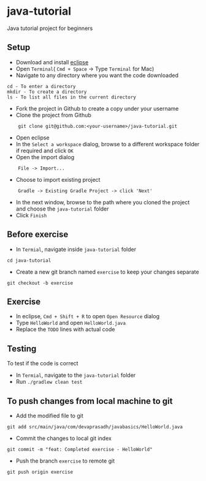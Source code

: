 # java-tutorial
Java tutorial project for beginners

## Setup
- Download and install [eclipse](https://www.eclipse.org/downloads/packages/release/2022-12/r/eclipse-ide-enterprise-java-and-web-developers)
- Open `Terminal`( `Cmd + Space` -> Type `Terminal` for Mac) 
- Navigate to any directory where you want the code downloaded
```
cd - To enter a directory
mkdir - To create a directory
ls - To list all files in the current directory
```
- Fork the project in Github to create a copy under your username
- Clone the project from Github
```
	git clone git@github.com:<your-username>/java-tutorial.git
```
- Open eclipse
- In the `Select a workspace` dialog, browse to a different workspace folder if required and click `OK`
- Open the import dialog
```
	File -> Import...
```
- Choose to import existing project
```
	Gradle -> Existing Gradle Project -> click 'Next'
```
- In the next window, browse to the path where you cloned the project and choose the `java-tutorial` folder
- Click `Finish`

## Before exercise
- In `Termial`, navigate inside `java-tutorial` folder
```
cd java-tutorial
```
- Create a new git branch named `exercise` to keep your changes separate
```
git checkout -b exercise
```

## Exercise
- In eclipse,  `Cmd + Shift + R` to open `Open Resource` dialog
- Type `HelloWorld` and open `HelloWorld.java`
- Replace the `TODO` lines with actual code


## Testing
To test if the code is correct
- In `Termial`, navigate to the `java-tutorial` folder
- Run `./gradlew clean test`

## To push changes from local machine to git
- Add the modified file to git
```
git add src/main/java/com/devaprasadh/javabasics/HelloWorld.java
```
- Commit the changes to local git index
```
git commit -m "feat: Completed exercise - HelloWorld"
```
- Push the branch `exercise` to remote git
```
git push origin exercise
```